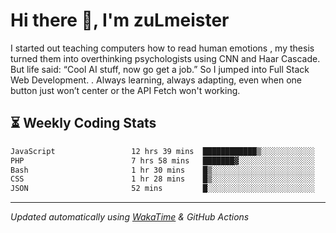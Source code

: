 # Hi there 👋, I'm zuLmeister

I started out teaching computers how to read human emotions , my thesis turned them into overthinking psychologists using CNN and Haar Cascade.
But life said: “Cool AI stuff, now go get a job.” So I jumped into Full Stack Web Development. .
Always learning, always adapting, even when one button just won’t center or the API Fetch won't working.

## ⏳ Weekly Coding Stats
<!--START_SECTION:waka-->

```txt
JavaScript                 12 hrs 39 mins  ████████████▒░░░░░░░░░░░░   49.14 %
PHP                        7 hrs 58 mins   ███████▓░░░░░░░░░░░░░░░░░   30.97 %
Bash                       1 hr 30 mins    █▒░░░░░░░░░░░░░░░░░░░░░░░   05.89 %
CSS                        1 hr 28 mins    █▒░░░░░░░░░░░░░░░░░░░░░░░   05.75 %
JSON                       52 mins         █░░░░░░░░░░░░░░░░░░░░░░░░   03.41 %
```

<!--END_SECTION:waka-->

---
*Updated automatically using [WakaTime](https://wakatime.com/) & GitHub Actions*
